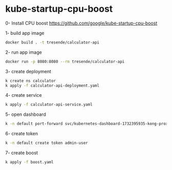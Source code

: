 # kube-startup-cpu-boost


0- Install CPU boost
https://github.com/google/kube-startup-cpu-boost

1- build app image
```bash
docker build . -t tresende/calculator-api
```

2- run app image
```bash
docker run -p 8080:8080 --rm tresende/calculator-api
```

3- create deployment
```bash
k create ns calculator
k apply -f calculator-api-deployment.yaml
```

4- create service

```bash
k apply -f calculator-api-service.yaml
```

5- open dashboard
```bash
k -n default port-forward svc/kubernetes-dashboard-1732395935-kong-proxy 8443:443
```

6- create token 
```bash
k -n default create token admin-user 
```

7- create boost 
```bash
k apply -f boost.yaml
```